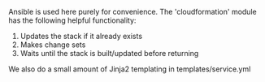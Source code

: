 Ansible is used here purely for convenience. The 'cloudformation' module has the following helpful functionality: 

1. Updates the stack if it already exists
2. Makes change sets
3. Waits until the stack is built/updated before returning

We also do a small amount of Jinja2 templating in templates/service.yml